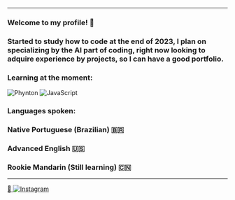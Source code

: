 __________________________________________________________________________________________________________________________________
### Welcome to my profile! :crown:
### Started to study how to code at the end of 2023, I plan on specializing by the AI part of coding, right now looking to adquire experience by projects, so I can have a good portfolio.

### Learning at the moment:

<img alt="Phynton" src="https://img.shields.io/badge/Python-3776AB?style=for-the-badge&logo=python&logoColor=white">
<img alt="JavaScript" src="https://img.shields.io/badge/JavaScript-F7DF1E?style=for-the-badge&logo=javascript&logoColor=black">

### Languages spoken:
### Native Portuguese (Brazilian) 🇧🇷
### Advanced English 🇺🇸
### Rookie Mandarin (Still learning) 🇨🇳
__________________________________________________________________________________________________________________________________
<a href="mailto:youremail@email.com"> :e-mail: </a>
[![Instagram](https://img.shields.io/badge/Instagram-E4405F?style=for-the-badge&logo=instagram&logoColor=white)](https://www.instagram.com/_murillom777/)
